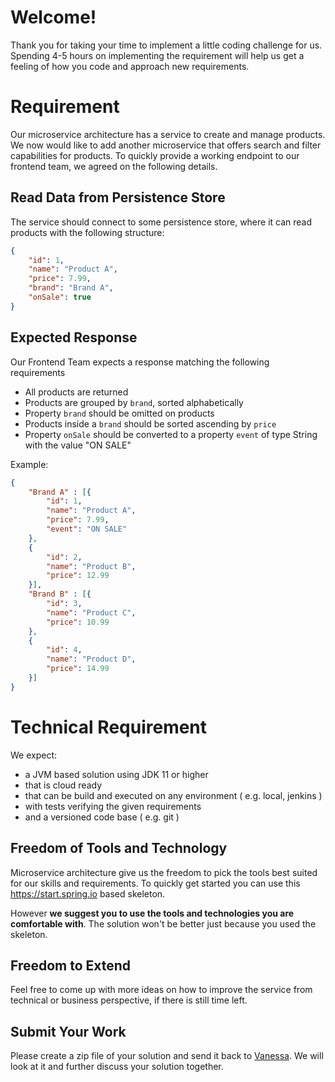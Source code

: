 # Welcome!

Thank you for taking your time to implement a little coding challenge for us. Spending 4-5 hours on implementing the requirement will help us get a feeling of how you code and approach new requirements. 

# Requirement

Our microservice architecture has a service to create and manage products. We now would like to add another microservice that offers search and filter capabilities for products. To quickly provide a working endpoint to our frontend team, we agreed on the following details.

## Read Data from Persistence Store

The service should connect to some persistence store, where it can read products with the following structure:

```JSON
{
	"id": 1,
	"name": "Product A",
	"price": 7.99,
	"brand": "Brand A",
	"onSale": true
}
```

Expected Response
- 
Our Frontend Team expects a response matching the following requirements

- All products are returned
- Products are grouped by `brand`, sorted alphabetically
- Property `brand` should be omitted on products
- Products inside a `brand` should be sorted ascending by `price`
- Property `onSale` should be converted to a property `event` of type String with the value "ON SALE"

Example:

```JSON
{
	"Brand A" : [{
		"id": 1,
		"name": "Product A",
		"price": 7.99,
		"event": "ON SALE"
	},
	{
		"id": 2,
		"name": "Product B",
		"price": 12.99
	}],
	"Brand B" : [{
		"id": 3,
		"name": "Product C",
		"price": 10.99
	},
	{
		"id": 4,
		"name": "Product D",
		"price": 14.99
	}]
}
```

# Technical Requirement  

We expect:  
 - a JVM based solution using JDK 11 or higher
 - that is cloud ready
 - that can be build and executed on any environment ( e.g. local, jenkins )
 - with tests verifying the given requirements 
 - and a versioned code base ( e.g. git )

## Freedom of Tools and Technology

Microservice architecture give us the freedom to pick the tools best suited for our skills and requirements.
To quickly get started you can use this https://start.spring.io based skeleton. 

However **we suggest you to use the tools and technologies you are comfortable with**. The solution won't be better just because you used the skeleton. 

## Freedom to Extend
Feel free to come up with more ideas on how to improve the service from technical or business perspective, if there is still time left.

## Submit Your Work
Please create a zip file of your solution and send it back to [Vanessa](mailto:vmeyer@epages.com). We will look at it and further discuss your solution together.
